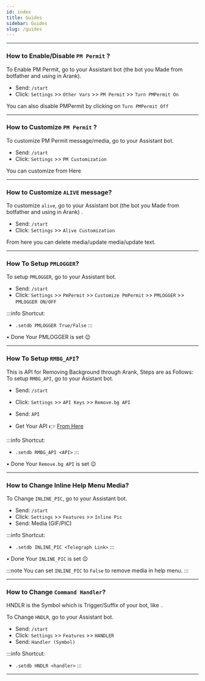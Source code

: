 ```yaml
---
id: index
title: Guides
sidebar: Guides
slug: /guides
---
```


---

### How to Enable/Disable `PM Permit` ?

To Enable PM Permit, go to your Assistant bot (the bot you Made from botfather and using in Arank). 
- Send: `/start`
- Click: `Settings` >> `Other Vars` >> `PM Permit` >> `Turn PMPermit On`

You can also disable PMPermit by clicking on `Turn PMPermit Off`

---

### How to Customize `PM Permit` ?

To customize PM Permit message/media, go to your Assistant bot.
- Send: `/start`
- Click: `Settings` >> `PM Customization`

You can customize from Here

---

### How to Customize `ALIVE` message?

To customize `alive`, go to your Assistant bot (the bot you Made from botfather and using in Arank) . 
- Send: `/start`
- Click: `Settings` >> `Alive Customization`

From here you can delete media/update media/update text.

---

### How To Setup `PMLOGGER`?

To setup `PMLOGGER`, go to your Assistant bot.
- Send: `/start`
- Click: `Settings` >> `PmPermit` >> `Customize PmPermit` >> `PMLOGGER` >> `PMLOGGER ON/OFF`

:::info
Shortcut:
- `.setdb PMLOGGER True/False`
:::

• Done Your PMLOGGER is set 😉

---

### How To Setup `RMBG_API`?

This is API for Removing Background through Arank, Steps are as Follows: 
To setup `RMBG_API`, go to your Asistant bot.
- Send: `/start`
- Click: `Settings` >> `API Keys` >> `Remove.bg API`
- Send: `API`

- Get Your API  👉 [From Here](https://remove.bg/api)

:::info
Shortcut:
- `.setdb RMBG_API <API>`
:::

• Done Your `Remove.bg API` is set 😉

---

### How to Change Inline Help Menu Media?

To Change `INLINE_PIC`, go to your Assistant bot.
- Send: `/start`
- Click: `Settings` >> `Features` >> `Inline Pic`
- Send: Media (GIF/PIC)

:::info
Shortcut:
- `.setdb INLINE_PIC <Telegraph Link>`
:::

• Done Your `INLINE_PIC` is set 😉

:::note
You can set `INLINE_PIC` to `False` to remove media in help menu.
:::

---

### How to Change `Command Handler`?

HNDLR is the Symbol which is Trigger/Suffix of your bot, like `.`

To Change `HNDLR`, go to your Assistant bot.
- Send: `/start`
- Click: `Settings` >> `Features` >> `HANDLER`
- Send: `Handler (Symbol)`

:::info
Shortcut:
- `.setdb HNDLR <handler>`
:::
---
